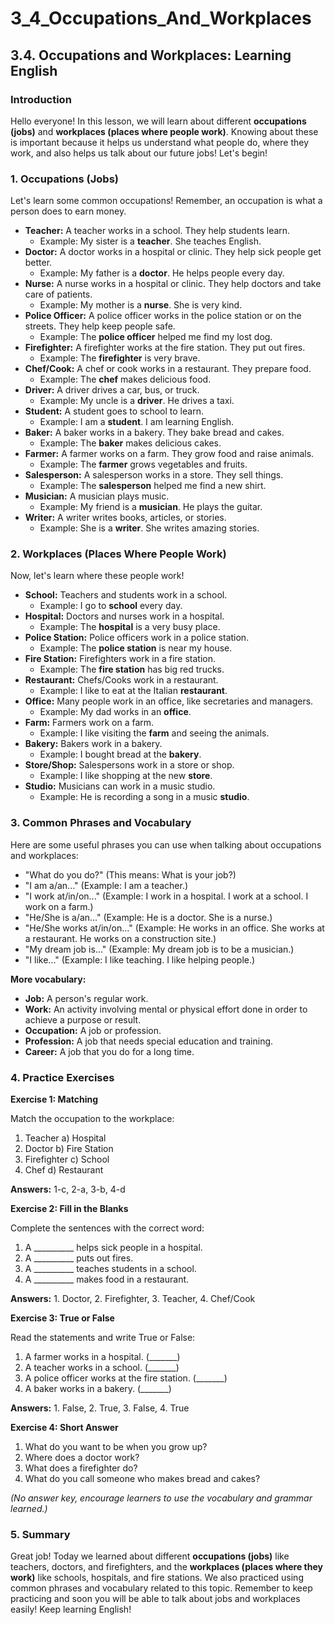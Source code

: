 # 3_4_Occupations_And_Workplaces

## 3.4. Occupations and Workplaces: Learning English

### Introduction

Hello everyone! In this lesson, we will learn about different **occupations (jobs)** and **workplaces (places where people work)**. Knowing about these is important because it helps us understand what people do, where they work, and also helps us talk about our future jobs! Let's begin!

### 1. Occupations (Jobs)

Let's learn some common occupations! Remember, an occupation is what a person does to earn money.

*   **Teacher:** A teacher works in a school. They help students learn.
    *   Example:  My sister is a **teacher**. She teaches English.
*   **Doctor:** A doctor works in a hospital or clinic. They help sick people get better.
    *   Example: My father is a **doctor**. He helps people every day.
*   **Nurse:** A nurse works in a hospital or clinic. They help doctors and take care of patients.
    *   Example: My mother is a **nurse**. She is very kind.
*   **Police Officer:** A police officer works in the police station or on the streets. They help keep people safe.
    *   Example:  The **police officer** helped me find my lost dog.
*   **Firefighter:** A firefighter works at the fire station. They put out fires.
    *   Example: The **firefighter** is very brave.
*   **Chef/Cook:** A chef or cook works in a restaurant. They prepare food.
    *   Example: The **chef** makes delicious food.
*   **Driver:** A driver drives a car, bus, or truck.
    *   Example:  My uncle is a **driver**. He drives a taxi.
*   **Student:** A student goes to school to learn.
    *   Example: I am a **student**. I am learning English.
*   **Baker:** A baker works in a bakery. They bake bread and cakes.
    *   Example: The **baker** makes delicious cakes.
*   **Farmer:** A farmer works on a farm. They grow food and raise animals.
    *   Example: The **farmer** grows vegetables and fruits.
*   **Salesperson:** A salesperson works in a store. They sell things.
    *   Example: The **salesperson** helped me find a new shirt.
*   **Musician:** A musician plays music.
    *   Example: My friend is a **musician**. He plays the guitar.
*   **Writer:** A writer writes books, articles, or stories.
    *   Example: She is a **writer**. She writes amazing stories.
### 2. Workplaces (Places Where People Work)

Now, let's learn where these people work!

*   **School:** Teachers and students work in a school.
    *   Example: I go to **school** every day.
*   **Hospital:** Doctors and nurses work in a hospital.
    *   Example: The **hospital** is a very busy place.
*   **Police Station:** Police officers work in a police station.
    *   Example: The **police station** is near my house.
*   **Fire Station:** Firefighters work in a fire station.
    *   Example: The **fire station** has big red trucks.
*   **Restaurant:** Chefs/Cooks work in a restaurant.
    *   Example: I like to eat at the Italian **restaurant**.
*   **Office:**  Many people work in an office, like secretaries and managers.
    *   Example: My dad works in an **office**.
*   **Farm:** Farmers work on a farm.
    *   Example: I like visiting the **farm** and seeing the animals.
*   **Bakery:** Bakers work in a bakery.
    *   Example: I bought bread at the **bakery**.
*   **Store/Shop:** Salespersons work in a store or shop.
    *   Example: I like shopping at the new **store**.
*   **Studio:** Musicians can work in a music studio.
    *   Example: He is recording a song in a music **studio**.

### 3. Common Phrases and Vocabulary

Here are some useful phrases you can use when talking about occupations and workplaces:

*   "What do you do?" (This means: What is your job?)
*   "I am a/an..." (Example: I am a teacher.)
*   "I work at/in/on..." (Example: I work in a hospital.  I work at a school. I work on a farm.)
*   "He/She is a/an..." (Example: He is a doctor. She is a nurse.)
*   "He/She works at/in/on..." (Example: He works in an office.  She works at a restaurant. He works on a construction site.)
*   "My dream job is..." (Example: My dream job is to be a musician.)
*   "I like..." (Example: I like teaching. I like helping people.)

**More vocabulary:**

*   **Job:**  A person's regular work.
*   **Work:**  An activity involving mental or physical effort done in order to achieve a purpose or result.
*   **Occupation:** A job or profession.
*   **Profession:** A job that needs special education and training.
*   **Career:** A job that you do for a long time.

### 4. Practice Exercises

**Exercise 1: Matching**

Match the occupation to the workplace:

1.  Teacher     a) Hospital
2.  Doctor      b) Fire Station
3.  Firefighter  c) School
4.  Chef        d) Restaurant

**Answers:** 1-c, 2-a, 3-b, 4-d

**Exercise 2: Fill in the Blanks**

Complete the sentences with the correct word:

1.  A __________ helps sick people in a hospital.
2.  A __________ puts out fires.
3.  A __________ teaches students in a school.
4.  A __________ makes food in a restaurant.

**Answers:** 1. Doctor, 2. Firefighter, 3. Teacher, 4. Chef/Cook

**Exercise 3: True or False**

Read the statements and write True or False:

1.  A farmer works in a hospital. (_______)
2.  A teacher works in a school. (_______)
3.  A police officer works at the fire station. (_______)
4.  A baker works in a bakery. (_______)

**Answers:** 1. False, 2. True, 3. False, 4. True

**Exercise 4:  Short Answer**

1.  What do you want to be when you grow up?
2.  Where does a doctor work?
3.  What does a firefighter do?
4.  What do you call someone who makes bread and cakes?

*(No answer key, encourage learners to use the vocabulary and grammar learned.)*

### 5. Summary

Great job! Today we learned about different **occupations (jobs)** like teachers, doctors, and firefighters, and the **workplaces (places where they work)** like schools, hospitals, and fire stations. We also practiced using common phrases and vocabulary related to this topic. Remember to keep practicing and soon you will be able to talk about jobs and workplaces easily!  Keep learning English!
